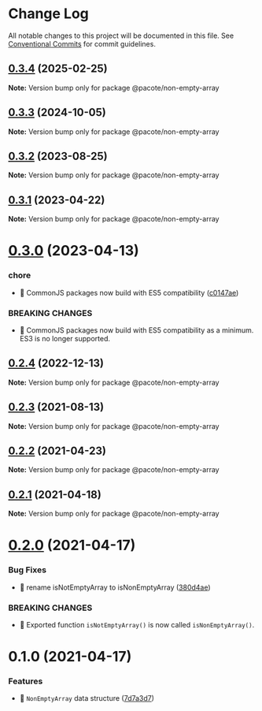 # Change Log

All notable changes to this project will be documented in this file.
See [Conventional Commits](https://conventionalcommits.org) for commit guidelines.

## [0.3.4](https://github.com/PacoteJS/pacote/compare/@pacote/non-empty-array@0.3.3...@pacote/non-empty-array@0.3.4) (2025-02-25)

**Note:** Version bump only for package @pacote/non-empty-array

## [0.3.3](https://github.com/PacoteJS/pacote/compare/@pacote/non-empty-array@0.3.2...@pacote/non-empty-array@0.3.3) (2024-10-05)

**Note:** Version bump only for package @pacote/non-empty-array

## [0.3.2](https://github.com/PacoteJS/pacote/compare/@pacote/non-empty-array@0.3.1...@pacote/non-empty-array@0.3.2) (2023-08-25)

**Note:** Version bump only for package @pacote/non-empty-array

## [0.3.1](https://github.com/PacoteJS/pacote/compare/@pacote/non-empty-array@0.3.0...@pacote/non-empty-array@0.3.1) (2023-04-22)

**Note:** Version bump only for package @pacote/non-empty-array

# [0.3.0](https://github.com/PacoteJS/pacote/compare/@pacote/non-empty-array@0.2.4...@pacote/non-empty-array@0.3.0) (2023-04-13)

### chore

- 🤖 CommonJS packages now build with ES5 compatibility ([c0147ae](https://github.com/PacoteJS/pacote/commit/c0147aeffb81322ea59174a3961b10cfb3bf81e5))

### BREAKING CHANGES

- 🧨 CommonJS packages now build with ES5 compatibility as a minimum. ES3 is
  no longer supported.

## [0.2.4](https://github.com/PacoteJS/pacote/compare/@pacote/non-empty-array@0.2.3...@pacote/non-empty-array@0.2.4) (2022-12-13)

**Note:** Version bump only for package @pacote/non-empty-array

## [0.2.3](https://github.com/PacoteJS/pacote/compare/@pacote/non-empty-array@0.2.2...@pacote/non-empty-array@0.2.3) (2021-08-13)

**Note:** Version bump only for package @pacote/non-empty-array

## [0.2.2](https://github.com/PacoteJS/pacote/compare/@pacote/non-empty-array@0.2.1...@pacote/non-empty-array@0.2.2) (2021-04-23)

**Note:** Version bump only for package @pacote/non-empty-array

## [0.2.1](https://github.com/PacoteJS/pacote/compare/@pacote/non-empty-array@0.2.0...@pacote/non-empty-array@0.2.1) (2021-04-18)

**Note:** Version bump only for package @pacote/non-empty-array

# [0.2.0](https://github.com/PacoteJS/pacote/compare/@pacote/non-empty-array@0.1.0...@pacote/non-empty-array@0.2.0) (2021-04-17)

### Bug Fixes

- 🐛 rename isNotEmptyArray to isNonEmptyArray ([380d4ae](https://github.com/PacoteJS/pacote/commit/380d4aeb427cca25c5bb06d9f27ba37d692f08d3))

### BREAKING CHANGES

- 🧨 Exported function `isNotEmptyArray()` is now called `isNonEmptyArray()`.

# 0.1.0 (2021-04-17)

### Features

- 🎸 `NonEmptyArray` data structure ([7d7a3d7](https://github.com/PacoteJS/pacote/commit/7d7a3d72bda3c16070af4fe06a451304b8686ab1))

